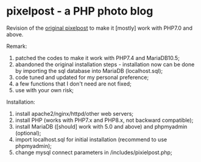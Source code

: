 # pixelpost - a PHP photo blog
Revision of the <a href="https://github.com/pixelpost/pixelpost">original pixelpost</a> to make it [mostly] work with PHP7.0 and above.

Remark:
1. patched the codes to make it work with PHP7.4 and MariaDB10.5;
2. abandoned the original installation steps - installation now can be done by importing the sql database into MariaDB (localhost.sql);
3. code tuned and updated for my personal preference;
4. a few functions that I don't need are not fixed;
5. use with your own risk;

Installation:
1. install apache2/nginx/httpd/other web servers;
2. install PHP (works with PHP7.x and PHP8.x, not backward compatible);
3. install MariaDB ([should] work with 5.0 and above) and phpmyadmin (optional);
4. import localhost.sql for initial installation (recommend to use phpmyadmin);
5. change mysql connect parameters in /includes/pixielpost.php;
